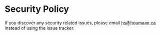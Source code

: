 # Security Policy

If you discover any security related issues, please email hs@houmaan.ca instead of using the issue tracker.
